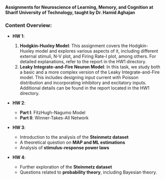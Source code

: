 

**Assignments for Neuroscience of Learning, Memory, and Cognition at Sharif University of Technology, taught by Dr. Hamid Aghajan**

### Content Overview:

- **HW 1**:
  1. **Hodgkin-Huxley Model**: This assignment covers the Hodgkin-Huxley model and explores various aspects of it, including different external stimuli, N-V plot, and Firing Rate-I plot, among others. For detailed explanations, refer to the report in the HW1 directory.
  2. **Leaky Integrate-and-Fire Neuron Model**: In this task, we study both a basic and a more complex version of the Leaky Integrate-and-Fire model. This includes designing input current with Poisson distribution and incorporating inhibitory and excitatory inputs. Additional details can be found in the report located in the HW1 directory.

- **HW 2**:
  - **Part I**: FitzHugh-Nagumo Model
  - **Part II**: Winner-Takes-All Network

- **HW 3**:
  - Introduction to the analysis of the **Steinmetz dataset**
  - A theoretical question on **MAP and ML estimations**
  - Analysis of **stimulus-response power laws**

- **HW 4**:
  - Further exploration of the **Steinmetz dataset**
  - Questions related to **probability theory**, including Bayesian theory.
